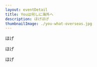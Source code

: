 ```yaml
---
layout: eventDetail
title: Youは何しに海外へ
description: ほげほげ
thumbnailImage: ./you-what-overseas.jpg
---
```



ほげ

ほげ

ほげ
